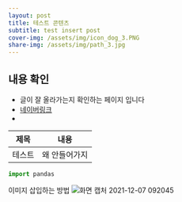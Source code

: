 ```yaml
---
layout: post
title: 테스트 콘텐츠
subtitle: test insert post
cover-img: /assets/img/icon_dog_3.PNG
share-img: /assets/img/path_3.jpg
---
```


<!-- cover-img: /assets/img/path_2.jpg -->
## 내용 확인
* 글이 잘 올라가는지 확인하는 페이지 입니다
* [네이버링크](http://www.naver.com)
* 
|제목|내용|
|--|--|
| 테스트 | 왜 안들어가지 |

```python
import pandas
```

이미지 삽입하는 방법
![화면 캡처 2021-12-07 092045](https://user-images.githubusercontent.com/89623096/144960201-b4a48e79-dfbe-42a5-926e-5a5eb4263a1e.png)
